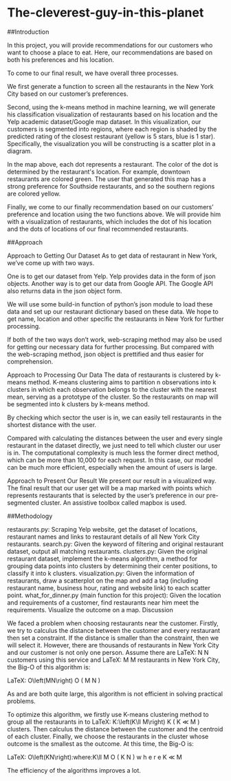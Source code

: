 # The-cleverest-guy-in-this-planet

##Introduction

In this project, you will provide recommendations for our customers who want to choose a place to eat. Here, our recommendations are based on both his preferences and his location.

To come to our final result, we have overall three processes.

We first generate a function to screen all the restaurants in the New York City based on our customer’s preferences.

Second, using the k-means method in machine learning, we will generate his classification visualization of restaurants based on his location and the Yelp academic dataset/Google map dataset. In this visualization, our customers is segmented into regions, where each region is shaded by the predicted rating of the closest restaurant (yellow is 5 stars, blue is 1 star). Specifically, the visualization you will be constructing is a scatter plot in a diagram.

In the map above, each dot represents a restaurant. The color of the dot is determined by the restaurant's location. For example, downtown restaurants are colored green. The user that generated this map has a strong preference for Southside restaurants, and so the southern regions are colored yellow.

Finally, we come to our finally recommendation based on our customers’ preference and location using the two functions above. We will provide him with a visualization of restaurants, which includes the dot of his location and the dots of locations of our final recommended restaurants.

##Approach

Approach to Getting Our Dataset
As to get data of restaurant in New York, we’ve come up with two ways.

One is to get our dataset from Yelp. Yelp provides data in the form of json objects. Another way is to get our data from Google API. The Google API also returns data in the json object form.

We will use some build-in function of python’s json module to load these data and set up our restaurant dictionary based on these data. We hope to get name, location and other specific the restaurants in New York for further processing.

If both of the two ways don’t work, web-scraping method may also be used for getting our necessary data for further processing. But compared with the web-scraping method, json object is prettified and thus easier for comprehension.

Approach to Processing Our Data
The data of restaurants is clustered by k-means method. K-means clustering aims to partition n observations into k clusters in which each observation belongs to the cluster with the nearest mean, serving as a prototype of the cluster. So the restaurants on map will be segmented into k clusters by k-means method.

By checking which sector the user is in, we can easily tell restaurants in the shortest distance with the user.

Compared with calculating the distances between the user and every single restaurant in the dataset directly, we just need to tell which cluster our user is in. The computational complexity is much less the former direct method, which can be more than 10,000 for each request. In this case, our model can be much more efficient, especially when the amount of users is large.

Approach to Present Our Result
We present our result in a visualized way. The final result that our user get will be a map marked with points which represents restaurants that is selected by the user’s preference in our pre-segmented cluster. An assistive toolbox called mapbox is used.

##Methodology

restaurants.py: Scraping Yelp website, get the dataset of locations, restaurant names and links to restaurant details of all New York City restaurants.
search.py: Given the keyword of filtering and original restaurant dataset, output all matching restaurants.
clusters.py: Given the original restaurant dataset, implement the k-means algorithm, a method for grouping data points into clusters by determining their center positions, to classify it into k clusters.
visualization.py: Given the information of restaurants, draw a scatterplot on the map and add a tag (including restaurant name, business hour, rating and website link) to each scatter point.
what_for_dinner.py (main function for this project): Given the location and requirements of a customer, find restaurants near him meet the requirements. Visualize the outcome on a map.
Discussion

We faced a problem when choosing restaurants near the customer. Firstly, we try to calculus the distance between the customer and every restaurant then set a constraint. If the distance is smaller than the constraint, then we will select it. However, there are thousands of restaurants in New York City and our customer is not only one person. Assume there are LaTeX: N N  customers using this service and LaTeX: M M  restaurants in New York City, the Big-O of this algorithm is:

LaTeX: O\left(MN\right) O ( M N )

As  and  are both quite large, this algorithm is not efficient in solving practical problems.

To optimize this algorithm, we firstly use K-means clustering method to group all the restaurants in to LaTeX: K\:\left(K\ll M\right) K ( K ≪ M )  clusters. Then calculus the distance between the customer and the centroid of each cluster. Finally, we choose the restaurants in the cluster whose outcome is the smallest as the outcome. At this time, the Big-O is:

LaTeX: O\left(KN\right)\:where\:K\ll M O ( K N ) w h e r e K ≪ M

The efficiency of the algorithms improves a lot.
